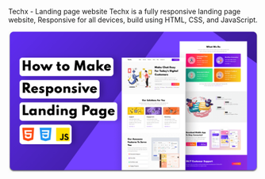 Techx - Landing page website
Techx is a fully responsive landing page website,
Responsive for all devices, build using HTML, CSS, and JavaScript.

![Techx Desktop Demo](./readme-images/desktop.png "Desktop Demo")
